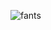 ![fants](https://github.com/MarceloBRj1/animaispjtfinal/assets/131809837/c6e0b756-eeda-4988-b2eb-adaf32fb05e2)
